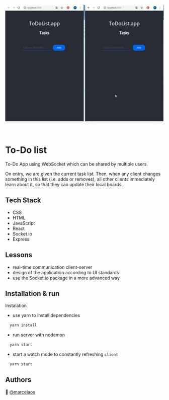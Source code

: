

<p align="center">
<img src="client/public/to-do.gif" title="app" alt="app"></a>
</p>
<br>


# To-Do list

To-Do App using WebSocket which can be shared by multiple users.

On entry, we are given the current task list. Then, when any client changes something in this list (i.e. adds or removes), all other clients immediately learn about it, so that they can update their local boards.


## Tech Stack

* CSS
* HTML
* JavaScript
* React
* Socket.io
* Express

  
## Lessons

* real-time communication client-server
* design of the application according to UI standards
* use the Socket.io package in a more advanced way


  
## Installation & run

Instalation
* use yarn to install dependencies

```bash
  yarn install
```

* run server with nodemon

```bash
  yarn start
```

* start a watch mode to constantly refreshing `client`

```bash
  yarn start
```


## Authors

:woman: [@marcelaos](https://github.com/marcela-os)
